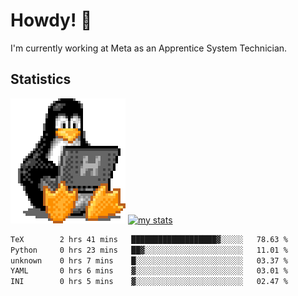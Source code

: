 # Howdy! :penguin:
I'm currently working at Meta as an Apprentice System Technician.

## Statistics

![Tux Pengiun!](tux-linux-penguin.gif)
[![my stats](https://github-readme-stats.vercel.app/api?username=benlodz&showing_icons=true&theme=tokyonight)](https://github.com/anuraghazra/github-readme-stats)

<!-- [![Top Langs](https://github-readme-stats.vercel.app/api/top-langs/?username=benlodz&layout=compact)](https://github.com/anuraghazra/github-readme-stats) ---> 

<!--START_SECTION:waka-->

```txt
TeX        2 hrs 41 mins   ███████████████████▓░░░░░   78.63 %
Python     0 hrs 23 mins   ██▓░░░░░░░░░░░░░░░░░░░░░░   11.01 %
unknown    0 hrs 7 mins    █░░░░░░░░░░░░░░░░░░░░░░░░   03.37 %
YAML       0 hrs 6 mins    ▓░░░░░░░░░░░░░░░░░░░░░░░░   03.01 %
INI        0 hrs 5 mins    ▓░░░░░░░░░░░░░░░░░░░░░░░░   02.47 %
```

<!--END_SECTION:waka-->
<!--
**benlodz/benlodz** is a ✨ _special_ ✨ repository because its `README.md` (this file) appears on your GitHub profile.

Here are some ideas to get you started:

- 🔭 I’m currently working on ...
- 🌱 I’m currently learning ...
- 👯 I’m looking to collaborate on ...
- 🤔 I’m looking for help with ...
- 💬 Ask me about ...
- 📫 How to reach me: ...
- 😄 Pronouns: ...
- ⚡ Fun fact: ...
-->
